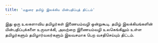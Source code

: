 ```yaml
---
title: 'மதுரை தமிழ் இலக்கிய மின்பதிப்புத் திட்டம்'
---
```


இது ஒரு உலகளாவிய தமிழர்கள் இணையம்வழி ஒன்றுகூடி. தமிழ் இலக்கியங்களின் மின்பதிப்புக்களை உருவாக்கி, அவற்றை இணையம்வழி உலகெங்கிலும் உள்ள தமிழர்களும் தமிழார்வலர்களும் இலவசமாக பெற வசதிசெய்யும் திட்டம்.